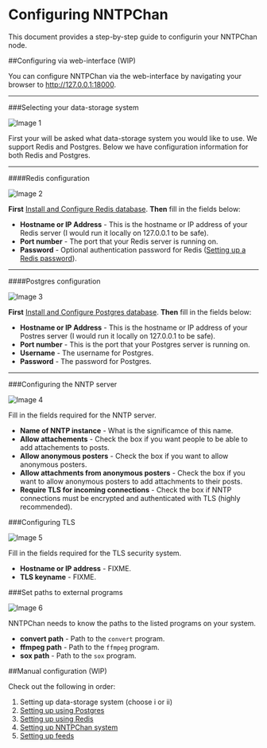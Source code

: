 Configuring NNTPChan
====================

This document provides a step-by-step guide to configurin your NNTPChan node.

##Configuring via web-interface (WIP)

You can configure NNTPChan via the web-interface by navigating your browser to http://127.0.0.1:18000.

<hr>

###Selecting your data-storage system

![Image 1](http://i.imgur.com/l9iiXxB.png)

First your will be asked what data-storage system you would like to use. We support Redis and Postgres. Below we have configuration information for both Redis and Postgres.

<hr>

####Redis configuration

![Image 2](http://i.imgur.com/HDp4Ddf.png)

**First** [Install and Configure Redis database](database/redis/configure-redis.md).
**Then** fill in the fields below:

* **Hostname or IP Address** - This is the hostname or IP address of your Redis server (I would run it locally on 127.0.0.1 to be safe).
* **Port number** - The port that your Redis server is running on.
* **Password** - Optional authentication password for Redis ([Setting up a Redis password](database/redis/securing-redis.md)).

<hr>

####Postgres configuration

![Image 3](http://i.imgur.com/WPXedZB.png)

**First** [Install and Configure Postgres database](database/postgres/configure-postgres.md).
**Then** fill in the fields below:

* **Hostname or IP Address** - This is the hostname or IP address of your Postres server (I would run it locally on 127.0.0.1 to be safe). 
* **Port number** - This is the port that your Postgres server is running on.
* **Username** - The username for Postgres.
* **Password** - The password for Postgres.

<hr>

###Configuring the NNTP server

![Image 4](http://i.imgur.com/FXxShtu.png)

Fill in the fields required for the NNTP server.

* **Name of NNTP instance** - What is the significamce of this name.
* **Allow attachements** - Check the box if you want people to be able to add attachements to posts.
* **Allow anonymous posters** - Check the box if you want to allow anonymous posters.
* **Allow attachments from anonymous posters** - Check the box if you want to allow anonymous posters to add attachments to their posts.
* **Require TLS for incoming connections** - Check the box if NNTP connections must be encrypted and authenticated with TLS (highly recommended).

###Configuring TLS

![Image 5](http://i.imgur.com/EjkrjTT.png)

Fill in the fields required for the TLS security system.

* **Hostname or IP address** - FIXME.
* **TLS keyname** - FIXME.

###Set paths to external programs

![Image 6](http://i.imgur.com/hBXYJDo.png)

NNTPChan needs to know the paths to the listed programs on your system.

* **convert path** - Path to the `convert` program.
* **ffmpeg path** - Path to the `ffmpeg` program.
* **sox path** - Path to the `sox` program.

##Manual configuration (WIP)

Check out the following in order:

1. Setting up data-storage system (choose i or ii)
  1. [Setting up using Postgres](database/postgres/configure-postgres.md)
  2. [Setting up using Redis](database/redis/configure-redis.md)
2. [Setting up NNTPChan system](srnd.md)
3. [Setting up feeds](feeds.md)
